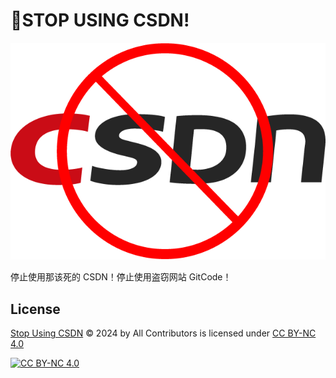 # 🚫STOP USING CSDN!

![](assets/no-csdn.png)

停止使用那该死的 CSDN！停止使用盗窃网站 GitCode！


## License

[Stop Using CSDN](https://github.com/StopUsingThe/CSDN) © 2024 by All Contributors is licensed under [CC BY-NC 4.0][cc-by-nc]

[![CC BY-NC 4.0][cc-by-nc-image]][cc-by-nc]

[cc-by-nc]: https://creativecommons.org/licenses/by-nc/4.0/
[cc-by-nc-image]: https://licensebuttons.net/l/by-nc/4.0/88x31.png